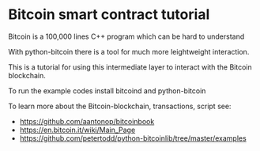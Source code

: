 # Bitcoin smart contract tutorial

Bitcoin is a 100,000 lines C++ program which can be hard to understand

With python-bitcoin there is a tool for much more leightweight interaction.

This is a tutorial for using this intermediate layer to interact with the Bitcoin blockchain.

To run the example codes install bitcoind and python-bitcoin

To learn more about the Bitcoin-blockchain, transactions, script see:

* https://github.com/aantonop/bitcoinbook
* https://en.bitcoin.it/wiki/Main_Page
* https://github.com/petertodd/python-bitcoinlib/tree/master/examples
